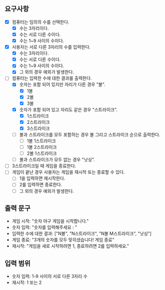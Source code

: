 ## 요구사항

- [x] 컴퓨터는 임의의 수를 선택한다.
    - [x] 수는 3자리이다.
    - [x] 수는 서로 다른 수이다.
    - [x] 수는 1~9 사이의 수이다.
- [x] 사용자는 서로 다른 3자리의 수를 입력한다.
    - [x] 수는 3자리이다.
    - [x] 수는 서로 다른 수이다.
    - [x] 수는 1~9 사이의 수이다.
    - [x] 그 외의 경우 예외가 발생한다.
- [ ] 컴퓨터는 입력한 수에 대한 결과를 출력한다.
    - [x] 숫자는 포함 되어 있지만 자리가 다른 경우 "볼".
        - [x] 1볼
        - [x] 2볼
        - [x] 3볼
    - [x] 숫자가 포함 되어 있고 자리도 같은 경우 "스트라이크".
        - [x] 1스트라이크
        - [x] 2스트라이크
        - [x] 3스트라이크
    - [ ] 볼과 스트라이크를 모두 포함하는 경우 볼 그리고 스트라이크 순으로 출력한다.
        - [ ] 1볼 1스트라이크
        - [ ] 1볼 2스트라이크
        - [ ] 2볼 1스트라이크
    - [ ] 볼과 스트라이크가 모두 없는 경우 "낫싱".
- [ ] 3스트라이크일 때 게임을 종료한다.
- [ ] 게임이 끝난 경우 사용자는 게임을 재시작 또는 종료할 수 있다.
    - [ ] 1을 입력하면 재시작한다.
    - [ ] 2를 입력하면 종료한다.
    - [ ] 그 외의 경우 예외가 발생한다.

## 출력 문구

- 게임 시작: "숫자 야구 게임을 시작합니다."
- 숫자 입력: "숫자를 입력해주세요 : "
- 입력한 수에 대한 결과: ["N볼", "N스트라이크", "N볼 M스트라이크", "낫싱"]
- 게임 종료: "3개의 숫자를 모두 맞히셨습니다! 게임 종료"
- 재시작: "게임을 새로 시작하려면 1, 종료하려면 2를 입력하세요."

## 입력 범위

- 숫자 입력: 1-9 사이의 서로 다른 3자리 수
- 재시작: 1 또는 2